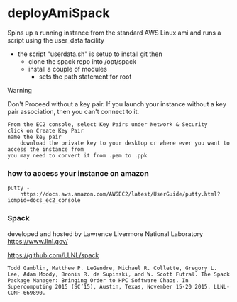 # deployAmiSpack
Spins up a running instance from the standard AWS Linux ami and runs a script using the user_data facility    
 - the script "userdata.sh" is setup to install git then
 	- clone the spack repo into /opt/spack
 	- install a couple of modules
        - sets the path statement for root



Warning

Don't Proceed without a key pair. If you launch your instance without a key pair association, then you can't connect to it.

	From the EC2 console, select Key Pairs under Network & Security
	click on Create Key Pair
	name the key pair
        download the private key to your desktop or where ever you want to access the instance from
	you may need to convert it from .pem to .ppk


### how to access your instance on amazon

	putty -
		https://docs.aws.amazon.com/AWSEC2/latest/UserGuide/putty.html?icmpid=docs_ec2_console


### Spack

developed and hosted by Lawrence Livermore National Laboratory 
https://www.llnl.gov/

https://github.com/LLNL/spack

    Todd Gamblin, Matthew P. LeGendre, Michael R. Collette, Gregory L. Lee, Adam Moody, Bronis R. de Supinski, and W. Scott Futral. The Spack Package Manager: Bringing Order to HPC Software Chaos. In Supercomputing 2015 (SC’15), Austin, Texas, November 15-20 2015. LLNL-CONF-669890.

